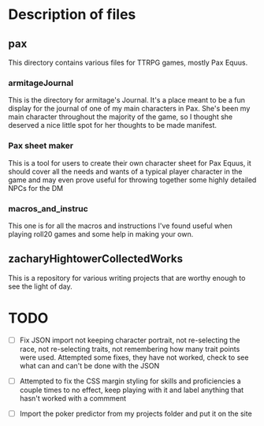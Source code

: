 # Description of files

## pax

This directory contains various files for TTRPG games, mostly Pax Equus.

### armitageJournal

This is the directory for armitage's Journal. It's a place meant to be a fun display for the journal of one of my main characters in Pax. She's been my main character throughout the majority of the game, so I thought she deserved a nice little spot for her thoughts to be made manifest.

### Pax sheet maker

This is a tool for users to create their own character sheet for Pax Equus, it should cover all the needs and wants of a typical player character in the game and may even prove useful for throwing together some highly detailed NPCs for the DM

### macros_and_instruc

This one is for all the macros and instructions I've found useful when playing roll20 games and some help in making your own. 


## zacharyHightowerCollectedWorks

This is a repository for various writing projects that are worthy enough to see the light of day.







# TODO

- [ ] Fix JSON import not keeping character portrait, not re-selecting the race, not re-selecting traits, not remembering how many trait points were used. Attempted some fixes, they have not worked, check to see what can and can't be done with the JSON
- [ ] Attempted to fix the CSS margin styling for skills and proficiencies a couple times to no effect, keep playing with it and label anything that hasn't worked with a commment
- [ ] Import the poker predictor from my projects folder and put it on the site

